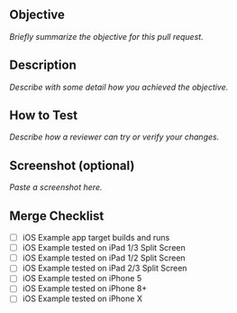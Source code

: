 ## Objective

*Briefly summarize the objective for this pull request.*

## Description

*Describe with some detail how you achieved the objective.*

## How to Test

*Describe how a reviewer can try or verify your changes.*

## Screenshot (optional)

*Paste a screenshot here.*

## Merge Checklist

- [ ] iOS Example app target builds and runs
- [ ] iOS Example tested on iPad 1/3 Split Screen
- [ ] iOS Example tested on iPad 1/2 Split Screen
- [ ] iOS Example tested on iPad 2/3 Split Screen
- [ ] iOS Example tested on iPhone 5
- [ ] iOS Example tested on iPhone 8+
- [ ] iOS Example tested on iPhone X
